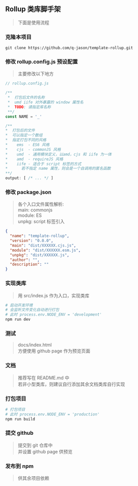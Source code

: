 ## Rollup 类库脚手架
> 下面是使用流程

### 克隆本项目
```
git clone https://github.com/q-jason/template-rollup.git
```

### 修改 rollup.config.js 预设配置
> 主要修改以下地方
```javascript
// rollup.config.js

/**
 *  打包后文件的名称
 *  umd iife 对外暴露的 window 属性名
 *  TODO: 请指定库名称
 **/
const NAME = '_'

/**
*  打包后的文件
*  可以指定一个数组
*  指定打包不同的风格
*    ems  - ES6 风格
*    cjs  - commonJS 风格
*    umd  - 通用模块定义，以amd，cjs 和 iife 为一体
*    amd  - requireJS 风格
*    iife - 适合于 script 标签的方式
*      若不指定 name 属性，则会是一个自调用的匿名函数
**/
output: [ /* ... */ ]
```

### 修改 package.json
> 各个入口文件属性解析: <br/>
>   main: commonjs <br/>
>   module: ES <br/>
>   unpkg: script 标签引入
```json
{
  "name": "template-rollup",
  "version": "0.0.0",
  "main": "dist/XXXXXX.cjs.js",
  "module": "dist/XXXXXX.esm.js",
  "unpkg": "dist/XXXXXX.js",
  "author": "",
  "description": ""
}
```

### 实现类库
> 用 src/index.js 作为入口，实现类库
```bash
# 启动开发环境
# 会监听文件变化自动进行打包
# 此时 process.env.NODE_ENV = 'development'
npm run dev
```

### 测试
> docs/index.html <br/>
> 方便使用 github page 作为预览页面

### 文档
> 推荐写在 README.md 中 <br/>
> 若非小型类库，则建议自行添加其余文档类库自行实现

### 打包项目
```bash
# 打包项目
# 此时 process.env.NODE_ENV = 'production'
npm run build
```

### 提交 github
> 提交到 git 仓库中 <br/>
> 并设置 github page 供预览

### 发布到 npm
> 供其余项目依赖